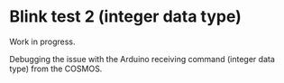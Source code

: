 # Blink test 2 (integer data type)
Work in progress.

Debugging the issue with the Arduino receiving command (integer data type) from the COSMOS.
